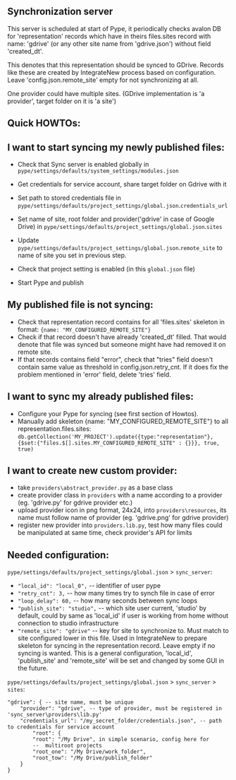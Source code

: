 Synchronization server
---------------------
This server is scheduled at start of Pype, it periodically checks avalon DB
for 'representation' records which have in theirs files.sites record with
name: 'gdrive' (or any other site name from 'gdrive.json') without
field 'created_dt'.

This denotes that this representation should be synced to GDrive.
Records like these are created by IntegrateNew process based on configuration.
Leave 'config.json.remote_site' empty for not synchronizing at all.

One provider could have multiple sites. (GDrive implementation is 'a provider',
target folder on it is 'a site')

Quick HOWTOs:
-------------
I want to start syncing my newly published files:
------------------------------------------------

- Check that Sync server is enabled globally in
    `pype/settings/defaults/system_settings/modules.json`

- Get credentials for service account, share target folder on Gdrive with it

- Set path to stored credentials file in
    `pype/settings/defaults/project_settings/global.json`.`credentials_url`

- Set name of site, root folder and provider('gdrive' in case of Google Drive) in
    `pype/settings/defaults/project_settings/global.json`.`sites`

- Update `pype/settings/defaults/project_settings/global.json`.`remote_site`
to name of site you set in previous step.

- Check that project setting is enabled (in this `global.json` file)

- Start Pype and publish

My published file is not syncing:
--------------------------------

- Check that representation record contains for all 'files.sites' skeleton in
format: `{name: "MY_CONFIGURED_REMOTE_SITE"}`
- Check if that record doesn't have already 'created_dt' filled. That would
denote that file was synced but someone might have had removed it on remote
site.
- If that records contains field "error", check that "tries" field doesn't
contain same value as threshold in config.json.retry_cnt. If it does fix
the problem mentioned in 'error' field, delete 'tries' field.

I want to sync my already published files:
-----------------------------------------

- Configure your Pype for syncing (see first section of Howtos).
- Manually add skeleton {name: "MY_CONFIGURED_REMOTE_SITE"} to all
representation.files.sites:
`db.getCollection('MY_PROJECT').update({type:"representation"},
{$set:{"files.$[].sites.MY_CONFIGURED_REMOTE_SITE" : {}}}, true, true)`

I want to create new custom provider:
-----------------------------------
- take `providers\abstract_provider.py` as a base class
- create provider class in `providers` with a name according to a provider (eg. 'gdrive.py' for gdrive provider etc.)
- upload provider icon in png format, 24x24, into `providers\resources`, its name must follow name of provider (eg. 'gdrive.png' for gdrive provider)
- register new provider into `providers.lib.py`, test how many files could be manipulated at same time, check provider's API for limits

Needed configuration:
--------------------
`pype/settings/defaults/project_settings/global.json` > `sync_server`:
 - `"local_id": "local_0",` -- identifier of user pype
 - `"retry_cnt": 3,`        -- how many times try to synch file in case of error
 - `"loop_delay": 60,`      -- how many seconds between sync loops
 - `"publish_site": "studio",` -- which site user current, 'studio' by default,
                              could by same as 'local_id' if user is working
                              from home without connection to studio
                              infrastructure
 - `"remote_site": "gdrive"` -- key for site to synchronize to. Must match to site
                             configured lower in this file.
                             Used in IntegrateNew to prepare skeleton for
                             syncing in the representation record.
                             Leave empty if no syncing is wanted.
  This is a general configuration, 'local_id', 'publish_site' and 'remote_site'
  will be set and changed by some GUI in the future.

`pype/settings/defaults/project_settings/global.json` > `sync_server` > `sites`:

```
"gdrive": { -- site name, must be unique
    "provider": "gdrive", -- type of provider, must be registered in 'sync_server\providers\lib.py'
    "credentials_url": "/my_secret_folder/credentials.json", -- path to credentials for service account
        "root": {
        "root": "/My Drive", in simple scenario, config here for
        --  multiroot projects
        "root_one": "/My Drive/work_folder",
        "root_tow": "/My Drive/publish_folder"
    }
}
```
